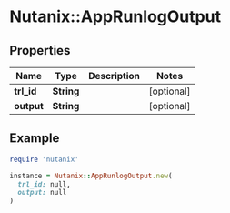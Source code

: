 # Nutanix::AppRunlogOutput

## Properties

| Name | Type | Description | Notes |
| ---- | ---- | ----------- | ----- |
| **trl_id** | **String** |  | [optional] |
| **output** | **String** |  | [optional] |

## Example

```ruby
require 'nutanix'

instance = Nutanix::AppRunlogOutput.new(
  trl_id: null,
  output: null
)
```

